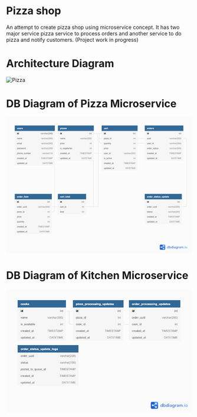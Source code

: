 # Pizza shop 

An attempt to create pizza shop using microservice concept.  It has two major service pizza service to process orders and another service to do pizza and notify customers.
(Project work in progress)

# Architecture Diagram

![Pizza](https://user-images.githubusercontent.com/39593586/121783369-c0e58900-cbcb-11eb-8cef-c093e023f0bb.png)


# DB Diagram of Pizza Microservice

![](./assets/pizza_final.png)

# DB Diagram of Kitchen Microservice

![](./assets/kitchen_final.png)
